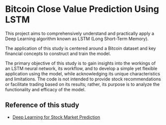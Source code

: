 # Bitcoin Close Value Prediction Using LSTM

This project aims to comprehensively understand and practically apply a Deep Learning algorithm known as LSTM (Long Short-Term Memory).

The application of this study is centered around a Bitcoin dataset and key financial concepts to construct and train the model.

The primary objective of this study is to gain insights into the workings of an LSTM neural network, its workflow, and to develop a simple yet flexible application using the model, while acknowledging its unique characteristics and limitations. The code is not intended to provide stock recommendations or facilitate trading based on its results; rather, its purpose is to analyze the functionality and efficacy of the model.

## Reference of this study

 - [Deep Learning for Stock Market Prediction](https://www.mdpi.com/1099-4300/22/8/840)


